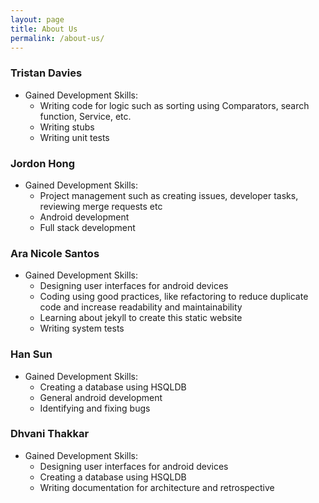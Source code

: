 ```yaml
---
layout: page
title: About Us
permalink: /about-us/
---
```


### Tristan Davies
- Gained Development Skills:
  - Writing code for logic such as sorting using Comparators, search function, Service, etc.
  - Writing stubs
  - Writing unit tests

### Jordon Hong
- Gained Development Skills:
  - Project management such as creating issues, developer tasks, reviewing merge requests etc
  - Android development
  - Full stack development

### Ara Nicole Santos
- Gained Development Skills:
  - Designing user interfaces for android devices
  - Coding using good practices, like refactoring to reduce duplicate code and increase readability and maintainability
  - Learning about jekyll to create this static website
  - Writing system tests

### Han Sun
- Gained Development Skills:
  - Creating a database using HSQLDB
  - General android development
  - Identifying and fixing bugs

### Dhvani Thakkar
- Gained Development Skills:
  - Designing user interfaces for android devices
  - Creating a database using HSQLDB
  - Writing documentation for architecture and retrospective 
